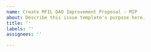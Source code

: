 ```yaml
---
name: Create MFIL DAO Improvement Proposal - MIP
about: Describe this issue template's purpose here.
title: ''
labels: ''
assignees: ''

---
```



